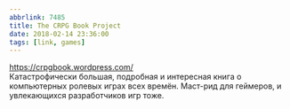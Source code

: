 ```yaml
---
abbrlink: 7485
title: The CRPG Book Project
date: 2018-02-14 23:36:00
tags: [link, games]
---
```


<https://crpgbook.wordpress.com/>  
Катастрофически большая, подробная и интересная книга о компьютерных ролевых играх всех времён. Маст-рид для геймеров, и увлекающихся разработчиков игр тоже.